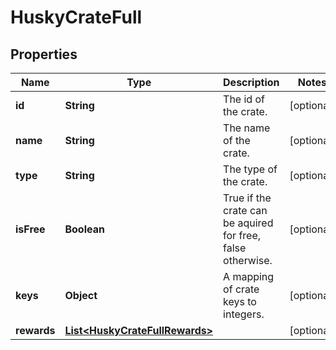 
# HuskyCrateFull

## Properties
Name | Type | Description | Notes
------------ | ------------- | ------------- | -------------
**id** | **String** | The id of the crate. |  [optional]
**name** | **String** | The name of the crate. |  [optional]
**type** | **String** | The type of the crate. |  [optional]
**isFree** | **Boolean** | True if the crate can be aquired for free, false otherwise. |  [optional]
**keys** | **Object** | A mapping of crate keys to integers. |  [optional]
**rewards** | [**List&lt;HuskyCrateFullRewards&gt;**](HuskyCrateFullRewards.md) |  |  [optional]



